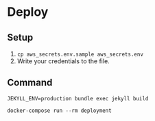 # Deploy

## Setup

1. `cp aws_secrets.env.sample aws_secrets.env`
1. Write your credentials to the file.

## Command

`JEKYLL_ENV=production bundle exec jekyll build`

`docker-compose run --rm deployment`
